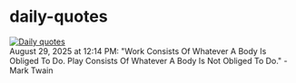 # daily-quotes
[![Daily quotes](https://github.com/ceepu8/daily-quotes/actions/workflows/daily-quote.yml/badge.svg)](https://github.com/ceepu8/daily-quotes/actions/workflows/daily-quote.yml)<br/>
August 29, 2025 at 12:14 PM: "Work Consists Of Whatever A Body Is Obliged To Do. Play Consists Of Whatever A Body Is Not Obliged To Do." - Mark Twain
